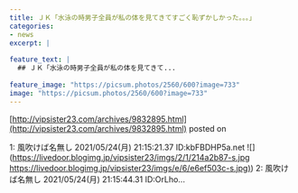```yaml
---
title: ＪＫ「水泳の時男子全員が私の体を見てきてすごく恥ずかしかった。。。」
categories:
- news
excerpt: |
  
feature_text: |
  ## ＪＫ「水泳の時男子全員が私の体を見てきて...
  
feature_image: "https://picsum.photos/2560/600?image=733"
image: "https://picsum.photos/2560/600?image=733"
---
```


[http://vipsister23.com/archives/9832895.html](http://vipsister23.com/archives/9832895.html)
posted on 

<!--more-->

1: 風吹けば名無し 2021/05/24(月) 21:15:21.37 ID:kbFBDHP5a.net ![](https://livedoor.blogimg.jp/vipsister23/imgs/2/1/214a2b87-s.jpg [https://livedoor.blogimg.jp/vipsister23/imgs/e/6/e6ef503c-s.jpg)](https://livedoor.blogimg.jp/vipsister23/imgs/e/6/e6ef503c-s.jpg)) 2: 風吹けば名無し 2021/05/24(月) 21:15:44.31 ID:OrLho...
